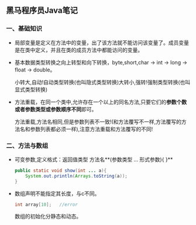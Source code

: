## 黑马程序员Java笔记

### 一、基础知识

+ 局部变量是定义在方法中的变量，出了该方法就不能访问该变量了。成员变量是在类中定义，并且在类的成员方法中都能访问的变量。

+ 基本数据类型转换之向上转型和向下转换，byte,short,char → int → long → float → double。

  小转大,自动!自动类型转换(也叫隐式类型转换)大转小,强转!强制类型转换(也叫显式类型转换)
  
+ 方法重载，在同一个类中,允许存在一个以上的同名方法,只要它们的**参数个数或者参数类型或参数顺序不同**即可。

  方法重载,方法名相同,但是参数列表不一致!(和方法覆写不一样,方法覆写的方法名和参数列表都必须一样),注意方法重载和方法覆写的不同!

### 二、方法与数组

+ 可变参数,定义格式：返回值类型 方法名**(参数类型 ... 形式参数){ }**

  ```java
  public static void show(int ... a){
      System.out.println(Arrays.toString(a));
  }
  ```

+ 数组声明不能指定其长度，与c不同。

  ```java
  int array[10];   //error
  ```

  数组的初始化分静态和动态。

